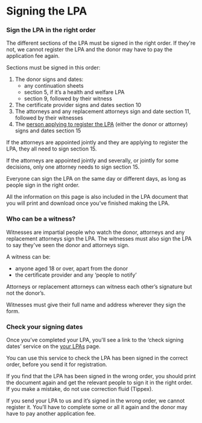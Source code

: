 # Signing the LPA

### Sign the LPA in the right order

The different sections of the LPA must be signed in the right order. If they're not, we cannot register the LPA and the donor may have to pay the application fee again.

Sections must be signed in this order:

1. The donor signs and dates:
    * any continuation sheets
    * section 5, if it’s a health and welfare LPA
    * section 9, followed by their witness
2. The certificate provider signs and dates section 10
3. The attorneys and any replacement attorneys sign and date section 11, followed by their witnesses
4. The [person applying to register the LPA](/help/#topic-applicant) (either the donor or attorney) signs and dates section 15

If the attorneys are appointed jointly and they are applying to register the LPA, they all need to sign section 15.

If the attorneys are appointed jointly and severally, or jointly for some decisions, only one attorney needs to sign section 15.

Everyone can sign the LPA on the same day or different days, as long as people sign in the right order.

<div class="panel panel-border-wide">
    <p>All the information on this page is also included in the LPA document that you will print and download once you’ve finished making the LPA.</p>
</div>

### Who can be a witness?

Witnesses are impartial people who watch the donor, attorneys and any replacement attorneys sign the LPA. The witnesses must also sign the LPA to say they've seen the donor and attorneys sign.

A witness can be:

* anyone aged 18 or over, apart from the donor
* the certificate provider and any ‘people to notify’

Attorneys or replacement attorneys can witness each other’s signature but not the donor’s.

Witnesses must give their full name and address wherever they sign the form.

### Check your signing dates

Once you’ve completed your LPA, you'll see a link to the ‘check signing dates’ service on the [your LPAs](https://www.lastingpowerofattorney.service.gov.uk/user/dashboard) page.

You can use this service to check the LPA has been signed in the correct order, before you send it for registration.

If you find that the LPA has been signed in the wrong order, you should print the document again and get the relevant people to sign it in the right order. If you make a mistake, do not use correction fluid (Tippex).

If you send your LPA to us and it’s signed in the wrong order, we cannot register it. You’ll have to complete some or all it again and the donor may have to pay another application fee.
